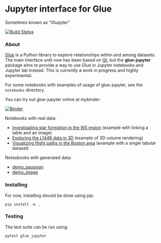 # Jupyter interface for Glue

Sometimes known as "Glupyter"

[![Build Status](https://travis-ci.org/glue-viz/glue-jupyter.svg?branch=master)](https://travis-ci.org/glue-viz/glue-jupyter)

### About

[Glue](http://glueviz.org/) is a Python library to explore relationships within and among datasets. The main interface until now has been based on [Qt](https://www.qt.io), but the **glue-jupyter** package aims to provide a way to use Glue in Jupyter notebooks and Jupyter lab instead. This is currently a work in progress and highly experimental.

For some notebooks with examples of usage of glue-jupyter, see the ``notebooks`` directory.

You can try out glue-jupyter online at mybinder:

[![Binder](https://mybinder.org/badge.svg)](https://mybinder.org/v2/gh/glue-viz/glue-jupyter/mybinder)

Notebooks with real data:

* [Investigating star formation in the W5 region](https://mybinder.org/v2/gh/glue-viz/glue-example-data/jupyter?filepath=Astronomy%2FW5%2FW5%20Tutorial.ipynb) (example with linking a table and an image)
* [Exploring the L1448 data in 3D](https://mybinder.org/v2/gh/glue-viz/glue-example-data/jupyter?filepath=Astronomy%2FL1448%2FL1448%20in%203D.ipynb) (example of 3D volume rendering)
* [Visualizing flight paths in the Boston area](https://mybinder.org/v2/gh/glue-viz/glue-example-data/jupyter?filepath=Planes%2FBoston%20Planes.ipynb) (example with a single tabular dataset)

Notesbooks with generated data:

  * [demo_gaussian](https://mybinder.org/v2/gh/glue-viz/glue-jupyter/master?filepath=notebooks%2Fdemo_image.ipynb)
  * [demo_image](https://mybinder.org/v2/gh/glue-viz/glue-jupyter/master?filepath=notebooks%2Fdemo_image.ipynb)

### Installing

For now, installing should be done using pip:

    pip install -e .
    
### Testing

The test suite can be run using:

    pytest glue_jupyter

